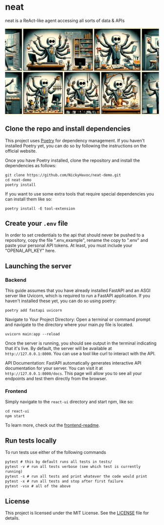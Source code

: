 # neat

neat is a ReAct-like agent accessing all sorts of data & APIs

![In case you were wondering how the agent does this.](https://github.com/NickyHavoc/neat-demo/blob/main/neat_ai_assistant.png)

## Clone the repo and install dependencies

This project uses [Poetry](https://python-poetry.org/) for dependency management. If you haven't installed Poetry yet, you can do so by following the instructions on the official website.

Once you have Poetry installed, clone the repository and install the dependencies as follows:

```console
git clone https://github.com/NickyHavoc/neat-demo.git
cd neat-demo
poetry install
```

If you want to use some extra tools that require special dependencies you can install them like so:

``` console
poetry install -E tool-extension
```

## Create your `.env` file

In order to set credentials to the api that should never be pushed to a repository, copy the file ".env_example", rename the copy to ".env" and paste your personal API tokens.
At least, you must include your "OPENAI_API_KEY" here.

## Launching the server

### Backend

This guide assumes that you have already installed FastAPI and an ASGI server like Uvicorn, which is required to run a FastAPI application.
If you haven't installed these yet, you can do so using poetry:

``` console
poetry add fastapi uvicorn
```

Navigate to Your Project Directory:
Open a terminal or command prompt and navigate to the directory where your main.py file is located.

``` console
uvicorn main:app --reload
```

Once the server is running, you should see output in the terminal indicating that it's live.
By default, the server will be available at `http://127.0.0.1:8000`.
You can use a tool like curl to interact with the API.

API Documentation:
FastAPI automatically generates interactive API documentation for your server.
You can visit it at `http://127.0.0.1:8000/docs`.
This page will allow you to see all your endpoints and test them directly from the browser.

### Frontend

Simply navigate to the `react-ui` directory and start npm, like so:

``` console
cd react-ui
npm start
```

To learn more, check out the [frontend-readme](https://github.com/NickyHavoc/neat-demo/blob/main/react-ui/README.md).

## Run tests locally

To run tests use either of the following commands

```console
pytest # this by default runs all tests in tests/
pytest -v # run all tests verbose (see which test is currently running)
pytest -s # run all tests and print whatever the code would print
pytest -x # run all tests and stop after first failure
pytest -vsx # all of the above
```

## License

This project is licensed under the MIT License. See the [LICENSE](LICENSE) file for details.
